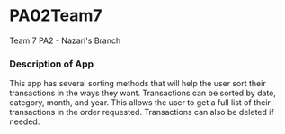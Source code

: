 # PA02Team7
Team 7 PA2 - Nazari's Branch

### Description of App ###
This app has several sorting methods that will help the user sort their transactions in the ways they want. Transactions can be sorted by date, category, month, and year. This allows the user to get a full list of their transactions in the order requested. Transactions can also be deleted if needed.
